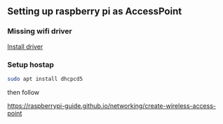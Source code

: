 ## Setting up raspberry pi as AccessPoint

### Missing wifi driver

[Install driver](https://github.com/morrownr/8821au-20210708)

### Setup hostap

```bash
sudo apt install dhcpcd5
```

then follow

https://raspberrypi-guide.github.io/networking/create-wireless-access-point
